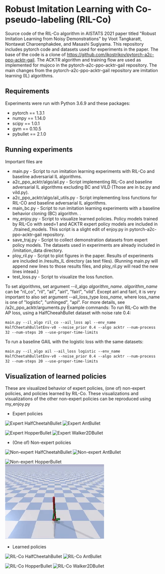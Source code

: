 # Robust Imitation Learning with Co-pseudo-labeling (RIL-Co)
Source code of the RIL-Co algorithm in AISTATS 2021 paper titled "Robust Imitation Learning from Noisy Demonstrations" by Voot Tangkaratt, Nontawat Charoenphakdee, and Masashi Sugiyama.
This repository includes pytorch code and datasets used for experiments in the paper. 
The base of the code is a clone of https://github.com/ikostrikov/pytorch-a2c-ppo-acktr-gail. 
The ACKTR algorithm and training flow are used as implemented for mujoco in the pytorch-a2c-ppo-acktr-gail repository. 
The main changes from the pytorch-a2c-ppo-acktr-gail repository are imitation learning (IL) algorithms.

## Requirements
Experiments were run with Python 3.6.9 and these packages:
* pytorch == 1.3.1
* numpy == 1.14.0
* scipy == 1.0.1
* gym == 0.10.5
* pybullet == 2.1.0

## Running experiments
Important files are 
* main.py - Script to run imitation learning experiments with RIL-Co and baseline adversarial IL algorithms.
* a2c_ppo_acktr/algo/ail.py - Script implementing RIL-Co and baseline adversarial IL algorithms excluding BC and VILD (Those are in bc.py and vild.py).
* a2c_ppo_acktr/algo/ail_utils.py - Script implementing loss functions for RIL-CO and baseline adversarial IL algorithms.
* main_bc.py - Script to run imitation learning experiments with a baseline behavior cloning (BC) algorithm. .
* my_enjoy.py - Script to visualize learned policies. Policy models trained by RIL-Co with seed=1 and ACKTR expert policy models are included in ./trained_models. This script is a slight edit of enjoy.py in pytorch-a2c-ppo-acktr-gail repository.
* save_traj.py - Script to collect demonstration datasets from expert policy models. The datasets used in experiments are already included in /imitation_data directory.
* ploy_ril.py - Script to plot figures in the paper. Results of experiments are included in /results_IL directory (as text files). (Running main.py will append new lines to those results files, and ploy_ril.py will read the new lines intead.)
* test_loss.py - Script to visualize the loss function.

To set algorithms, set argument --il_algo *algorithm_name*.
*algorithm_name* can be "ril_co", "ril", "ail", "airl", "fairl", "vild".
Except airl and fairl, it is very important to also set argument --ail_loss_type *loss_name*, where loss_name is one of "logistic", "unhinged", "apl".
For more details, see /a2c_ppo_acktr/arguments.py
Example commands:
To run RIL-Co with the AP loss, using a HalfCheeahBullet dataset with noise rate 0.4:
```
main.py --il_algo ril_co --ail_loss apl --env_name HalfCheetahBulletEnv-v0 --noise_prior 0.4 --algo acktr --num-process 32 --num-steps 20 --use-proper-time-limits
```

To run a baseline GAIL with the logistic loss with the same datasets:
```
main.py --il_algo ail --ail_loss logistic --env_name HalfCheetahBulletEnv-v0 --noise_prior 0.4 --algo acktr --num-process 32 --num-steps 20 --use-proper-time-limits
```

## Visualization of learned policies
These are visualized behavior of expert policies, (one of) non-expert policies, and policies learned by RIL-Co. These visualizations and visualizations of the other non-expert policies can be reproduced using my_enjoy.py
* Expert policies

![](/videos/HalfCheetahBulletEnv-v0_expert/HalfCheetahBulletEnv-v0_expert.gif "Expert HalfCheetahBullet")
![](/videos/AntBulletEnv-v0_expert/AntBulletEnv-v0_expert.gif "Expert AntBullet")

![](/videos/HopperBulletEnv-v0_expert/HopperBulletEnv-v0_expert.gif "Expert HopperBullet")
![](/videos/Walker2DBulletEnv-v0_expert/Walker2DBulletEnv-v0_expert.gif "Expert Walker2DBullet")

* (One of) Non-expert policies

![](/videos/HalfCheetahBulletEnv-v0_expertP0.4/HalfCheetahBulletEnv-v0_expertP0.4.gif "Non-expert HalfCheetahBullet")
![](/videos/AntBulletEnv-v0_expertP0.4/AntBulletEnv-v0_expertP0.4.gif "Non-expert AntBullet")

![](/videos/HopperBulletEnv-v0_expertP0.4/HopperBulletEnv-v0_expertP0.4.gif "Non-expert HopperBullet")
![](/videos/Walker2DBulletEnv-v0_expertP0.4/Walker2DBulletEnv-v0_expertP0.4.gif "Non-expert Walker2DBullet")

* Learned policies 

![](/videos/HalfCheetahBulletEnv-v0_rilco/HalfCheetahBulletEnv-v0_rilco.gif "RIL-Co HalfCheetahBullet")
![](/videos/AntBulletEnv-v0_rilco/AntBulletEnv-v0_rilco.gif "RIL-Co AntBullet")

![](/videos/HopperBulletEnv-v0_rilco/HopperBulletEnv-v0_rilco.gif "RIL-Co HopperBullet")
![](/videos/Walker2DBulletEnv-v0_rilco/Walker2DBulletEnv-v0_rilco.gif "RIL-Co Walker2DBullet")
